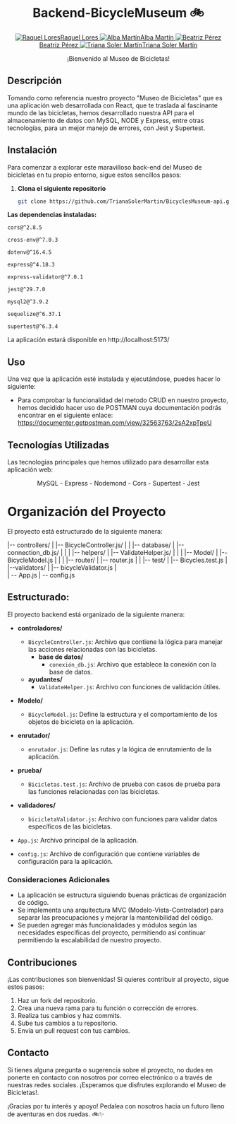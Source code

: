 <div align="center">
  <h1>Backend-BicycleMuseum 🚲</h1>
</div>

<p align="center">
  <a href="https://github.com/RaquelLores">
    <img src="https://img.icons8.com/ios-filled/30/000000/github.png" alt="Raquel Lores">Raquel Lores
  </a>
  <a href="https://github.com/albamartinmz">
    <img src="https://img.icons8.com/ios-filled/30/000000/github.png" alt="Alba Martín">Alba Martín
  </a>
  <a href="https://github.com/BeatrizCPerez">
    <img src="https://img.icons8.com/ios-filled/30/000000/github.png" alt="Beatriz Pérez">Beatriz Pérez
  </a>
  <a href="https://github.com/TrianaSolerMartin">
    <img src="https://img.icons8.com/ios-filled/30/000000/github.png" alt="Triana Soler Martín">Triana Soler Martín
  </a>
</p>

<div align="center">
  <p>¡Bienvenido al Museo de Bicicletas!</p>
</div>

## Descripción

Tomando como referencia nuestro proyecto "Museo de Bicicletas" que es una aplicación web desarrollada con React, que te traslada al fascinante mundo de las bicicletas, hemos desarrollado nuestra API para el almacenamiento de datos con MySQL, NODE y Express, entre otras tecnologías, para un mejor manejo de errores, con Jest y Supertest.

## Instalación

Para comenzar a explorar este maravilloso back-end del Museo de bicicletas en tu propio entorno, sigue estos sencillos pasos:

1. **Clona el siguiente repositorio**
   
   ```bash
   git clone https://github.com/TrianaSolerMartin/BicyclesMuseum-api.git 

**Las dependencias instaladas:**

```cors@^2.8.5```

```cross-env@^7.0.3```

```dotenv@^16.4.5```

```express@^4.18.3```

```express-validator@^7.0.1```

```jest@^29.7.0```

```mysql2@^3.9.2```

```sequelize@^6.37.1```

```supertest@^6.3.4```

La aplicación estará disponible en http://localhost:5173/

## Uso

Una vez que la aplicación esté instalada y ejecutándose, puedes hacer lo siguiente:

- Para comprobar la funcionalidad del metodo CRUD en nuestro proyecto, hemos decidido hacer uso de POSTMAN cuya documentación podrás encontrar en el siguiente enlace:
 https://documenter.getpostman.com/view/32563763/2sA2xpTpeU

## Tecnologías Utilizadas

Las tecnologías principales que hemos utilizado para desarrollar esta aplicación web:

<p align="center">  
MySQL - Express - Nodemond - Cors - Supertest - Jest 
</p>

# Organización del Proyecto

El proyecto está estructurado de la siguiente manera:

|-- controllers/
|   |-- BicycleController.js/
|   |
|-- database/
|   |-- connection_db.js/
|   |   |
|-- helpers/
|   |-- ValidateHelper.js/
|   |   |
|-- Model/
|   |--BicycleModel.js
|   |   |
|-- router/
|   |-- router.js
|   |
|-- test/
|   |-- Bicycles.test.js
|
|--validators/
|   |-- bicycleValidator.js
|   
| -- App.js
| -- config.js

## Estructurado:


El proyecto backend está organizado de la siguiente manera:

- **controladores/**
  - `BicycleController.js`: Archivo que contiene la lógica para manejar las acciones relacionadas con las bicicletas.
    - **base de datos/**
      - `conexión_db.js`: Archivo que establece la conexión con la base de datos.
  - **ayudantes/**
    - `ValidateHelper.js`: Archivo con funciones de validación útiles.

- **Modelo/**
  - `BicycleModel.js`: Define la estructura y el comportamiento de los objetos de bicicleta en la aplicación.

- **enrutador/**
  - `enrutador.js`: Define las rutas y la lógica de enrutamiento de la aplicación.

- **prueba/**
  - `Bicicletas.test.js`: Archivo de prueba con casos de prueba para las funciones relacionadas con las bicicletas.

- **validadores/**
  - `bicicletaValidator.js`: Archivo con funciones para validar datos específicos de las bicicletas.

- `App.js`: Archivo principal de la aplicación.
- `config.js`: Archivo de configuración que contiene variables de configuración para la aplicación.

### Consideraciones Adicionales
- La aplicación se estructura siguiendo buenas prácticas de organización de código.
- Se implementa una arquitectura MVC (Modelo-Vista-Controlador) para separar las preocupaciones y mejorar la mantenibilidad del código.
- Se pueden agregar más funcionalidades y módulos según las necesidades específicas del proyecto, permitiendo así continuar permitiendo la escalabilidad de nuestro proyecto. 

## Contribuciones

¡Las contribuciones son bienvenidas! Si quieres contribuir al proyecto, sigue estos pasos:

1. Haz un fork del repositorio.
2. Crea una nueva rama para tu función o corrección de errores.
3. Realiza tus cambios y haz commits.
4. Sube tus cambios a tu repositorio.
5. Envía un pull request con tus cambios.

## Contacto

Si tienes alguna pregunta o sugerencia sobre el proyecto, no dudes en ponerte en contacto con nosotros por correo electrónico o a través de nuestras redes sociales. ¡Esperamos que disfrutes explorando el Museo de Bicicletas!.

¡Gracias por tu interés y apoyo! Pedalea con nosotros hacia un futuro lleno de aventuras en dos ruedas. 🚲✨
